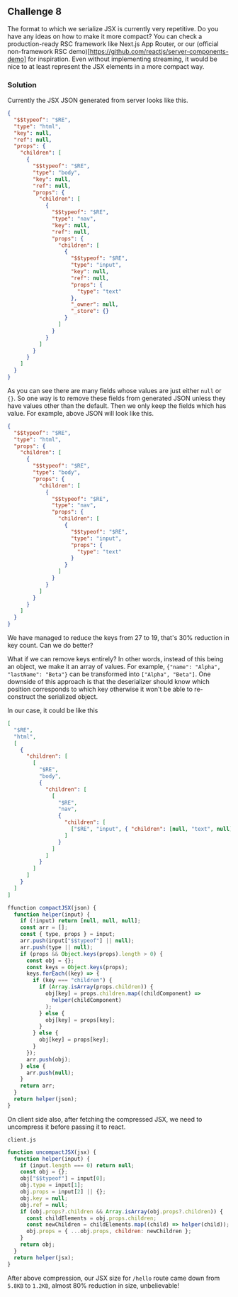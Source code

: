 ## Challenge 8

The format to which we serialize JSX is currently very repetitive. Do you have any ideas on how to make it more compact? You can check a production-ready RSC framework like Next.js App Router, or our (official non-framework RSC demo)[https://github.com/reactjs/server-components-demo] for inspiration. Even without implementing streaming, it would be nice to at least represent the JSX elements in a more compact way.

### Solution

Currently the JSX JSON generated from server looks like this.

```json
{
  "$$typeof": "$RE",
  "type": "html",
  "key": null,
  "ref": null,
  "props": {
    "children": [
      {
        "$$typeof": "$RE",
        "type": "body",
        "key": null,
        "ref": null,
        "props": {
          "children": [
            {
              "$$typeof": "$RE",
              "type": "nav",
              "key": null,
              "ref": null,
              "props": {
                "children": [
                  {
                    "$$typeof": "$RE",
                    "type": "input",
                    "key": null,
                    "ref": null,
                    "props": {
                      "type": "text"
                    },
                    "_owner": null,
                    "_store": {}
                  }
                ]
              }
            }
          ]
        }
      }
    ]
  }
}
```

As you can see there are many fields whose values are just either `null` or `{}`. So one way is to remove these fields from generated JSON unless they have values other than the default. Then we only keep the fields which has value. For example, above JSON will look like this.

```json
{
  "$$typeof": "$RE",
  "type": "html",
  "props": {
    "children": [
      {
        "$$typeof": "$RE",
        "type": "body",
        "props": {
          "children": [
            {
              "$$typeof": "$RE",
              "type": "nav",
              "props": {
                "children": [
                  {
                    "$$typeof": "$RE",
                    "type": "input",
                    "props": {
                      "type": "text"
                    }
                  }
                ]
              }
            }
          ]
        }
      }
    ]
  }
}
```

We have managed to reduce the keys from 27 to 19, that's 30% reduction in key count. Can we do better?

What if we can remove keys entirely? In other words, instead of this being an object, we make it an array of values. For example, `{"name": "Alpha", "lastName": "Beta"}` can be transformed into `["Alpha", "Beta"]`. One downside of this approach is that the deserializer should know which position corresponds to which key otherwise it won't be able to re-construct the serialized object.

In our case, it could be like this

```json
[
  "$RE",
  "html",
  [
    {
      "children": [
        [
          "$RE",
          "body",
          {
            "children": [
              [
                "$RE",
                "nav",
                {
                  "children": [
                    ["$RE", "input", { "children": [null, "text", null] }]
                  ]
                }
              ]
            ]
          }
        ]
      ]
    }
  ]
]
```

```js
ffunction compactJSX(json) {
  function helper(input) {
    if (!input) return [null, null, null];
    const arr = [];
    const { type, props } = input;
    arr.push(input["$$typeof"] || null);
    arr.push(type || null);
    if (props && Object.keys(props).length > 0) {
      const obj = {};
      const keys = Object.keys(props);
      keys.forEach((key) => {
        if (key === "children") {
          if (Array.isArray(props.children)) {
            obj[key] = props.children.map((childComponent) =>
              helper(childComponent)
            );
          } else {
            obj[key] = props[key];
          }
        } else {
          obj[key] = props[key];
        }
      });
      arr.push(obj);
    } else {
      arr.push(null);
    }
    return arr;
  }
  return helper(json);
}
```

On client side also, after fetching the compressed JSX, we need to uncompress it before passing it to react.

`client.js`

```js
function uncompactJSX(jsx) {
  function helper(input) {
    if (input.length === 0) return null;
    const obj = {};
    obj["$$typeof"] = input[0];
    obj.type = input[1];
    obj.props = input[2] || {};
    obj.key = null;
    obj.ref = null;
    if (obj.props?.children && Array.isArray(obj.props?.children)) {
      const childElements = obj.props.children;
      const newChildren = childElements.map((child) => helper(child));
      obj.props = { ...obj.props, children: newChildren };
    }
    return obj;
  }
  return helper(jsx);
}
```

After above compression, our JSX size for `/hello` route came down from `5.8KB` to `1.2KB`, almost 80% reduction in size, unbelievable!
